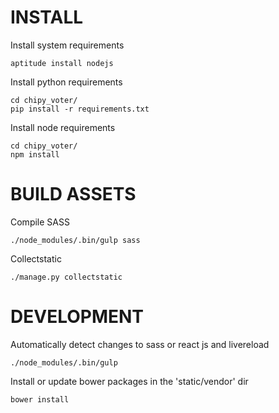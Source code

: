 
# INSTALL

Install system requirements

    aptitude install nodejs

Install python requirements

    cd chipy_voter/
    pip install -r requirements.txt

Install node requirements

	cd chipy_voter/
    npm install


# BUILD ASSETS

Compile SASS

    ./node_modules/.bin/gulp sass

Collectstatic

    ./manage.py collectstatic


# DEVELOPMENT

Automatically detect changes to sass or react js and livereload

    ./node_modules/.bin/gulp

Install or update bower packages in the 'static/vendor' dir

    bower install
